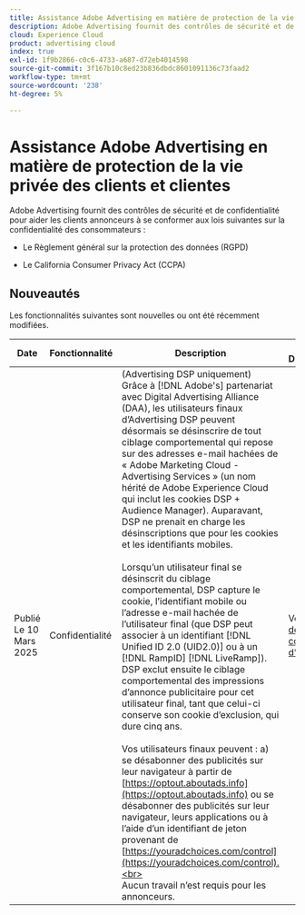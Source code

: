 ```yaml
---
title: Assistance Adobe Advertising en matière de protection de la vie privée des clients et clientes
description: Adobe Advertising fournit des contrôles de sécurité et de confidentialité pour aider les clients annonceurs à se conformer aux lois sur la confidentialité des consommateurs.
cloud: Experience Cloud
product: advertising cloud
index: true
exl-id: 1f9b2866-c0c6-4733-a687-d72eb4014598
source-git-commit: 3f167b10c8ed23b836dbdc8601091136c73faad2
workflow-type: tm+mt
source-wordcount: '238'
ht-degree: 5%

---
```


# Assistance Adobe Advertising en matière de protection de la vie privée des clients et clientes

Adobe Advertising fournit des contrôles de sécurité et de confidentialité pour aider les clients annonceurs à se conformer aux lois suivantes sur la confidentialité des consommateurs :

* Le Règlement général sur la protection des données (RGPD)

* Le California Consumer Privacy Act (CCPA)

## Nouveautés

Les fonctionnalités suivantes sont nouvelles ou ont été récemment modifiées.

| Date | Fonctionnalité | Description | Pour Plus D’Informations |
| ---- | ------- | ----------- | -------------------- |
| Publié Le 10 Mars 2025 | Confidentialité | (Advertising DSP uniquement) Grâce à [!DNL Adobe's] partenariat avec Digital Advertising Alliance (DAA), les utilisateurs finaux d’Advertising DSP peuvent désormais se désinscrire de tout ciblage comportemental qui repose sur des adresses e-mail hachées de « Adobe Marketing Cloud - Advertising Services » (un nom hérité de Adobe Experience Cloud qui inclut les cookies DSP + Audience Manager). Auparavant, DSP ne prenait en charge les désinscriptions que pour les cookies et les identifiants mobiles.<br><br>Lorsqu’un utilisateur final se désinscrit du ciblage comportemental, DSP capture le cookie, l’identifiant mobile ou l’adresse e-mail hachée de l’utilisateur final (que DSP peut associer à un identifiant [!DNL Unified ID 2.0 (UID2.0)] ou à un [!DNL RampID] [!DNL LiveRamp]). DSP exclut ensuite le ciblage comportemental des impressions d’annonce publicitaire pour cet utilisateur final, tant que celui-ci conserve son cookie d’exclusion, qui dure cinq ans.<br><br>Vos utilisateurs finaux peuvent : a\) se désabonner des publicités sur leur navigateur à partir de [https://optout.aboutads.info](https://optout.aboutads.info) ou se désabonner des publicités sur leur navigateur, leurs applications ou à l’aide d’un identifiant de jeton provenant de [https://youradchoices.com/control](https://youradchoices.com/control).<br><br>Aucun travail n’est requis pour les annonceurs. | Voir « [Politique de confidentialité d’Adobe ](https://www.adobe.com/privacy/policy.html). » |

